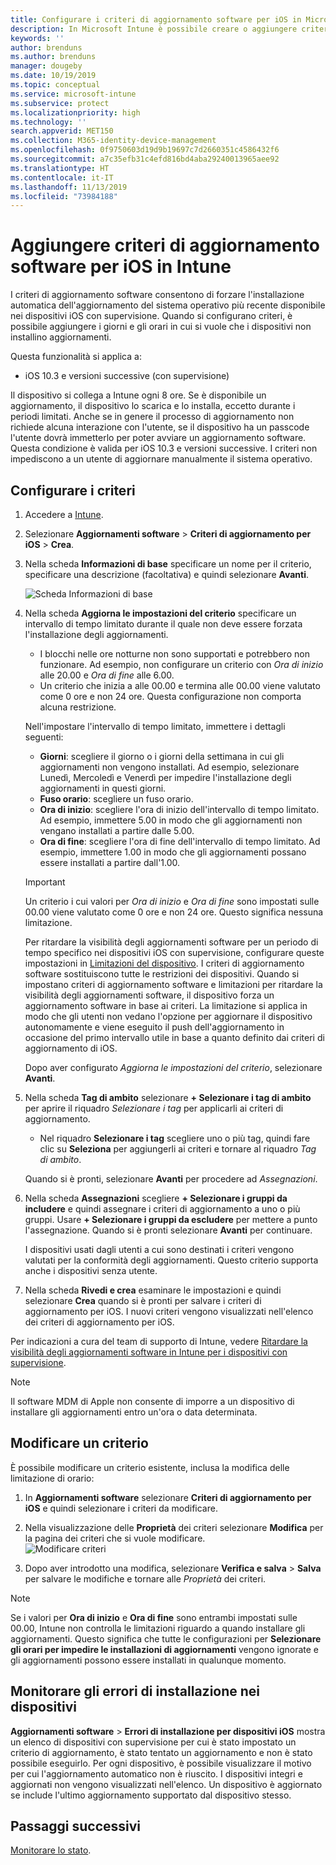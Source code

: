 ```yaml
---
title: Configurare i criteri di aggiornamento software per iOS in Microsoft Intune - Azure | Microsoft Docs
description: In Microsoft Intune è possibile creare o aggiungere criteri di configurazione per limitare l'installazione automatica di aggiornamenti software nei dispositivi iOS. È possibile scegliere la data e ora in cui l'installazione degli aggiornamenti non verrà effettuata. È anche possibile assegnare questi criteri a gruppi, utenti o dispositivi e verificare la presenza di eventuali errori di installazione.
keywords: ''
author: brenduns
ms.author: brenduns
manager: dougeby
ms.date: 10/19/2019
ms.topic: conceptual
ms.service: microsoft-intune
ms.subservice: protect
ms.localizationpriority: high
ms.technology: ''
search.appverid: MET150
ms.collection: M365-identity-device-management
ms.openlocfilehash: 0f9750603d19d9b19697c7d2660351c4586432f6
ms.sourcegitcommit: a7c35efb31c4efd816bd4aba29240013965aee92
ms.translationtype: HT
ms.contentlocale: it-IT
ms.lasthandoff: 11/13/2019
ms.locfileid: "73984188"
---
```

# <a name="add-ios-software-update-policies-in-intune"></a>Aggiungere criteri di aggiornamento software per iOS in Intune

I criteri di aggiornamento software consentono di forzare l'installazione automatica dell'aggiornamento del sistema operativo più recente disponibile nei dispositivi iOS con supervisione. Quando si configurano criteri, è possibile aggiungere i giorni e gli orari in cui si vuole che i dispositivi non installino aggiornamenti.

Questa funzionalità si applica a:

- iOS 10.3 e versioni successive (con supervisione)

Il dispositivo si collega a Intune ogni 8 ore. Se è disponibile un aggiornamento, il dispositivo lo scarica e lo installa, eccetto durante i periodi limitati. Anche se in genere il processo di aggiornamento non richiede alcuna interazione con l'utente, se il dispositivo ha un passcode l'utente dovrà immetterlo per poter avviare un aggiornamento software. Questa condizione è valida per iOS 10.3 e versioni successive. I criteri non impediscono a un utente di aggiornare manualmente il sistema operativo.

## <a name="configure-the-policy"></a>Configurare i criteri

1. Accedere a [Intune](https://go.microsoft.com/fwlink/?linkid=2090973).
2. Selezionare **Aggiornamenti software** > **Criteri di aggiornamento per iOS** > **Crea**.
3. Nella scheda **Informazioni di base** specificare un nome per il criterio, specificare una descrizione (facoltativa) e quindi selezionare **Avanti**.

   ![Scheda Informazioni di base](./media/software-updates-ios/basics-tab.png) 

4. Nella scheda **Aggiorna le impostazioni del criterio** specificare un intervallo di tempo limitato durante il quale non deve essere forzata l'installazione degli aggiornamenti.  
   - I blocchi nelle ore notturne non sono supportati e potrebbero non funzionare. Ad esempio, non configurare un criterio con *Ora di inizio* alle 20.00 e *Ora di fine* alle 6.00.
   - Un criterio che inizia a alle 00.00 e termina alle 00.00 viene valutato come 0 ore e non 24 ore. Questa configurazione non comporta alcuna restrizione.

   Nell'impostare l'intervallo di tempo limitato, immettere i dettagli seguenti:

   - **Giorni**: scegliere il giorno o i giorni della settimana in cui gli aggiornamenti non vengono installati. Ad esempio, selezionare Lunedì, Mercoledì e Venerdì per impedire l'installazione degli aggiornamenti in questi giorni.
   - **Fuso orario**: scegliere un fuso orario.
   - **Ora di inizio**: scegliere l'ora di inizio dell'intervallo di tempo limitato. Ad esempio, immettere 5.00 in modo che gli aggiornamenti non vengano installati a partire dalle 5.00.
   - **Ora di fine**: scegliere l'ora di fine dell'intervallo di tempo limitato. Ad esempio, immettere 1.00 in modo che gli aggiornamenti possano essere installati a partire dall'1.00.
  
   > [!IMPORTANT]  
   > Un criterio i cui valori per *Ora di inizio* e *Ora di fine* sono impostati sulle 00.00 viene valutato come 0 ore e non 24 ore. Questo significa nessuna limitazione.  
    
   Per ritardare la visibilità degli aggiornamenti software per un periodo di tempo specifico nei dispositivi iOS con supervisione, configurare queste impostazioni in [Limitazioni del dispositivo](../configuration/device-restrictions-ios.md#general). I criteri di aggiornamento software sostituiscono tutte le restrizioni dei dispositivi. Quando si impostano criteri di aggiornamento software e limitazioni per ritardare la visibilità degli aggiornamenti software, il dispositivo forza un aggiornamento software in base ai criteri. La limitazione si applica in modo che gli utenti non vedano l'opzione per aggiornare il dispositivo autonomamente e viene eseguito il push dell'aggiornamento in occasione del primo intervallo utile in base a quanto definito dai criteri di aggiornamento di iOS.

   Dopo aver configurato *Aggiorna le impostazioni del criterio*, selezionare **Avanti**. 

5. Nella scheda **Tag di ambito** selezionare **+ Selezionare i tag di ambito** per aprire il riquadro *Selezionare i tag* per applicarli ai criteri di aggiornamento.
   
   - Nel riquadro **Selezionare i tag** scegliere uno o più tag, quindi fare clic su **Seleziona** per aggiungerli ai criteri e tornare al riquadro *Tag di ambito*.  

   Quando si è pronti, selezionare **Avanti** per procedere ad *Assegnazioni*.

6. Nella scheda **Assegnazioni** scegliere **+ Selezionare i gruppi da includere** e quindi assegnare i criteri di aggiornamento a uno o più gruppi. Usare **+ Selezionare i gruppi da escludere** per mettere a punto l'assegnazione. Quando si è pronti selezionare **Avanti** per continuare. 

   I dispositivi usati dagli utenti a cui sono destinati i criteri vengono valutati per la conformità degli aggiornamenti. Questo criterio supporta anche i dispositivi senza utente.

7. Nella scheda **Rivedi e crea** esaminare le impostazioni e quindi selezionare **Crea** quando si è pronti per salvare i criteri di aggiornamento per iOS. I nuovi criteri vengono visualizzati nell'elenco dei criteri di aggiornamento per iOS.


Per indicazioni a cura del team di supporto di Intune, vedere [Ritardare la visibilità degli aggiornamenti software in Intune per i dispositivi con supervisione](https://techcommunity.microsoft.com/t5/Intune-Customer-Success/Delaying-visibility-of-software-updates-in-Intune-for-supervised/ba-p/345753).

> [!NOTE]
> Il software MDM di Apple non consente di imporre a un dispositivo di installare gli aggiornamenti entro un'ora o data determinata.

## <a name="edit-a-policy"></a>Modificare un criterio
È possibile modificare un criterio esistente, inclusa la modifica delle limitazione di orario:

1. In **Aggiornamenti software** selezionare **Criteri di aggiornamento per iOS** e quindi selezionare i criteri da modificare.

2. Nella visualizzazione delle **Proprietà** dei criteri selezionare **Modifica** per la pagina dei criteri che si vuole modificare.  
   ![Modificare criteri](./media/software-updates-ios/edit-policy.png)   

3. Dopo aver introdotto una modifica, selezionare **Verifica e salva** > **Salva** per salvare le modifiche e tornare alle *Proprietà* dei criteri.  
 
> [!NOTE]
> Se i valori per **Ora di inizio** e **Ora di fine** sono entrambi impostati sulle 00.00, Intune non controlla le limitazioni riguardo a quando installare gli aggiornamenti. Questo significa che tutte le configurazioni per **Selezionare gli orari per impedire le installazioni di aggiornamenti** vengono ignorate e gli aggiornamenti possono essere installati in qualunque momento.  


## <a name="monitor-device-installation-failures"></a>Monitorare gli errori di installazione nei dispositivi
<!-- 1352223 -->
**Aggiornamenti software** > **Errori di installazione per dispositivi iOS** mostra un elenco di dispositivi con supervisione per cui è stato impostato un criterio di aggiornamento, è stato tentato un aggiornamento e non è stato possibile eseguirlo. Per ogni dispositivo, è possibile visualizzare il motivo per cui l'aggiornamento automatico non è riuscito. I dispositivi integri e aggiornati non vengono visualizzati nell'elenco. Un dispositivo è aggiornato se include l'ultimo aggiornamento supportato dal dispositivo stesso.

## <a name="next-steps"></a>Passaggi successivi

[Monitorare lo stato](../configuration/device-profile-monitor.md).

